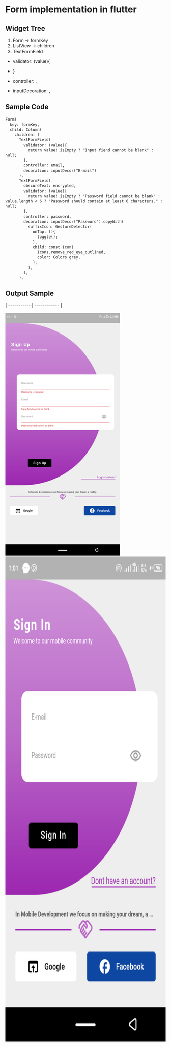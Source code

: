 # Form implementation in flutter

## Widget Tree

1. Form -> formKey
2. ListView -> children
3. TextFormField 
  - validator: (value){
  
  - }
  - controller: ,
  - inputDecoration: ,


## Sample Code

```
Form(
  key: formKey,
  child: Column(
    children: [
      TextFormField(
        validator: (value){
          return value!.isEmpty ? "Input fiend cannot be blank" : null;
        },
        controller: email,
        decoration: inputDecor("E-mail")
      ),
      TextFormField(
        obscureText: encrypted,
        validator: (value){
          return value!.isEmpty ? "Password field cannot be blank" : value.length < 6 ? "Password should contain at least 6 characters." : null;
        },
        controller: password,
        decoration: inputDecor("Password").copyWith(
          suffixIcon: GestureDetector(
            onTap: (){
              toggle();
            },
            child: const Icon(
              Icons.remove_red_eye_outlined,
              color: Colors.grey,
            ),
          ),
        ),
      ),
```

## Output Sample

| ----------- | ------------ |

<img src="try.png" width=360 height=760>
<img src="image_two.png" width=720 height=1520>
